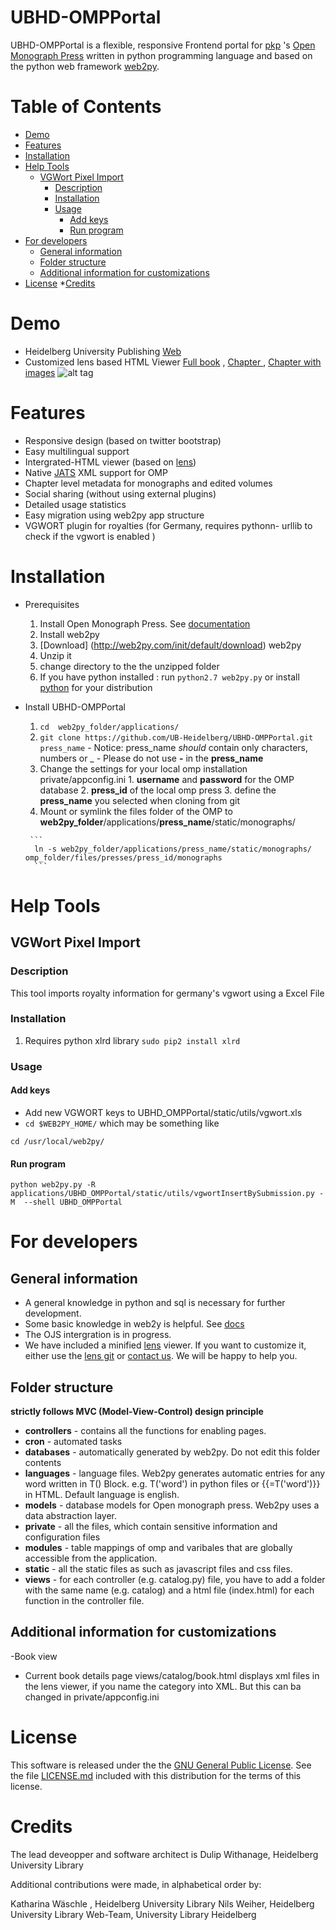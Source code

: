 # UBHD-OMPPortal
UBHD-OMPPortal is a flexible, responsive Frontend portal for [pkp](https://pkp.sfu.ca/) 's [Open Monograph Press](https://pkp.sfu.ca/omp/)  written in python programming language and  based on the python web framework [web2py](http://www.web2py.com).

Table of Contents
=================
  * [Demo](#demo)
  * [Features](#features)
  * [Installation](#installation)
  * [Help Tools](#help-tools)
    * [VGWort Pixel Import](#vgwort-pixel-import)
      * [Description](#description)
      * [Installation](#installation-1)
      * [Usage](#usage)
        * [Add keys](#add-keys)
        * [Run program](#run-program)
  * [For developers](#for-developers)
    * [General information](#general-information)
    * [Folder structure](#folder-structure)
    * [Additional information for customizations](#additional-information-for-customizations)
  * [License](#license)
  *[Credits](#Credits)

# Demo
- Heidelberg University Publishing  [Web](http://heiup.uni-heidelberg.de/)
- Customized lens based HTML Viewer [Full book](http://heiup.uni-heidelberg.de/UBHD_OMPPortal/reader/index/43/43-68-231-1-10-20151008.xml) ,  [Chapter ](http://heiup.uni-heidelberg.de/reader/index/43/43-69-209-1-10-20150717.xml) ,  [Chapter with images](http://heiup.uni-heidelberg.de/reader/index/43/43-69-220-1-10-20150723.xml#figures)
![alt tag](static/images/UBHD-OMPPortal.png)

# Features
- Responsive design (based on twitter bootstrap)
- Easy multilingual support
- Intergrated-HTML viewer (based on [lens](https://github.com/elifesciences/lens/))
- Native [JATS](http://jats.nlm.nih.gov/) XML support for OMP
- Chapter level metadata for monographs and edited volumes
- Social sharing  (without using external plugins)
- Detailed usage statistics
- Easy migration using web2py app structure
- VGWORT plugin for royalties (for Germany, requires pythonn- urllib to check if the vgwort is enabled )

# Installation
- Prerequisites
    1. Install Open Monograph Press. See [documentation](http://pkp.sfu.ca/omp/README)
    2. Install web2py
     1. [Download] (http://web2py.com/init/default/download) web2py
     2. Unzip it
     3. change directory to the the unzipped folder
     4. If you have python installed : run ```python2.7 web2py.py``` or install [python](https://www.python.org/downloads/release/python-2710/) for your distribution
- Install UBHD-OMPPortal
     1. ```cd  web2py_folder/applications/```
     2. ```git clone https://github.com/UB-Heidelberg/UBHD-OMPPortal.git press_name```
       - Notice:  press_name *should* contain only characters, numbers or _
       - Please do not use **-** in the **press_name**
     3. Change the settings for your local omp installation private/appconfig.ini
       1. **username** and **password** for the OMP database
       2. **press_id** of the local omp press
       3. define the **press_name** you selected when cloning from git
     4. Mount or symlink the files folder of the OMP  to **web2py_folder**/applications/**press_name**/static/monographs/

       ```
        ln -s web2py_folder/applications/press_name/static/monographs/ omp_folder/files/presses/press_id/monographs
        ```

# Help Tools
##  VGWort Pixel Import
### Description
 This tool imports royalty information for germany's vgwort using a Excel File
### Installation
  1. Requires python xlrd  library ```sudo pip2 install xlrd```

### Usage

#### Add keys
 - Add new VGWORT keys to  UBHD_OMPPortal/static/utils/vgwort.xls
 - ``` cd $WEB2PY_HOME/ ``` 
 which may be something like 
 ``` 
 cd /usr/local/web2py/ 
 ```

#### Run program
  ```
  python web2py.py -R  applications/UBHD_OMPPortal/static/utils/vgwortInsertBySubmission.py -M  --shell UBHD_OMPPortal 
  ```

# For developers

## General information
 - A general knowledge in python  and sql is necessary for further development.
 - Some  basic knowledge in web2y is helpful. See [docs](http://web2py.com)
 - The OJS intergration is  in progress.
 - We have included a minified [lens](https://github.com/elifesciences/lens/) viewer. If you want to customize it, either use the [lens git](https://github.com/elifesciences/lens/)  or  [contact us](mailto:dulip.withanage@gmail.com). We will be happy to help you.

## Folder structure
**strictly follows MVC (Model-View-Control) design principle**

 - **controllers** - contains all the functions for  enabling pages.
 - **cron** - automated tasks
 - **databases** - automatically generated by web2py. Do not edit this folder contents
 - **languages** -  language files. Web2py generates automatic entries for any word written in T() Block.  e.g. T('word') in python files or {{=T('word')}} in HTML. Default language is english.
 - **models** - database models for Open monograph press. Web2py uses a  data abstraction layer.
 - **private** - all the files, which contain sensitive information and configuration files
 - **modules** - table mappings of omp and varibales that are globally accessible from the application.
 - **static** - all the static files as such as javascript files and css files.
 - **views** - for each controller (e.g. catalog.py) file, you have to  add a folder  with the same name   (e.g. catalog) and a html file  (index.html) for each function in the controller file.

## Additional information for customizations
-Book view
  - Current book details page views/catalog/book.html  displays xml files in  the lens viewer, if you name the category into  XML. But this can ba changed in private/appconfig.ini

# License
This software is released under the the [GNU General Public License](LICENSE.md).
See the file [LICENSE.md](LICENSE.md) included with this distribution for the terms of this license.

# Credits
The lead deveopper and software architect is Dulip Withanage, Heidelberg University Library

Additional contributions were made, in alphabetical order by:

Katharina Wäschle , Heidelberg University Library
Nils Weiher,  Heidelberg University Library
Web-Team, University Library Heidelberg

